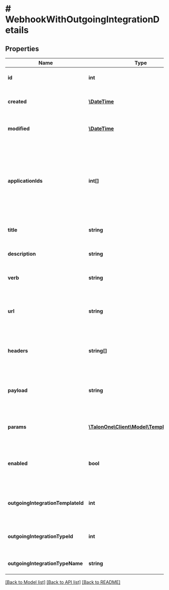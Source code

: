 # # WebhookWithOutgoingIntegrationDetails

## Properties

Name | Type | Description | Notes
------------ | ------------- | ------------- | -------------
**id** | **int** | Internal ID of this entity. | 
**created** | [**\DateTime**](\DateTime.md) | The time this entity was created. | 
**modified** | [**\DateTime**](\DateTime.md) | The time this entity was last modified. | 
**applicationIds** | **int[]** | The IDs of the Applications that are related to this entity. The IDs of the Applications that are related to this entity. | 
**title** | **string** | Name or title for this webhook. | 
**description** | **string** | A description of the webhook. | [optional] 
**verb** | **string** | API method for this webhook. | 
**url** | **string** | API URL (supports templating using parameters) for this webhook. | 
**headers** | **string[]** | List of API HTTP headers for this webhook. | 
**payload** | **string** | API payload (supports templating using parameters) for this webhook. | [optional] 
**params** | [**\TalonOne\Client\Model\TemplateArgDef[]**](TemplateArgDef.md) | Array of template argument definitions. | 
**enabled** | **bool** | Enables or disables webhook from showing in the Rule Builder. | 
**outgoingIntegrationTemplateId** | **int** | Identifier of the outgoing integration template. | [optional] 
**outgoingIntegrationTypeId** | **int** | Identifier of the outgoing integration type. | [optional] 
**outgoingIntegrationTypeName** | **string** | Name of the outgoing integration. | [optional] 

[[Back to Model list]](../../README.md#documentation-for-models) [[Back to API list]](../../README.md#documentation-for-api-endpoints) [[Back to README]](../../README.md)


